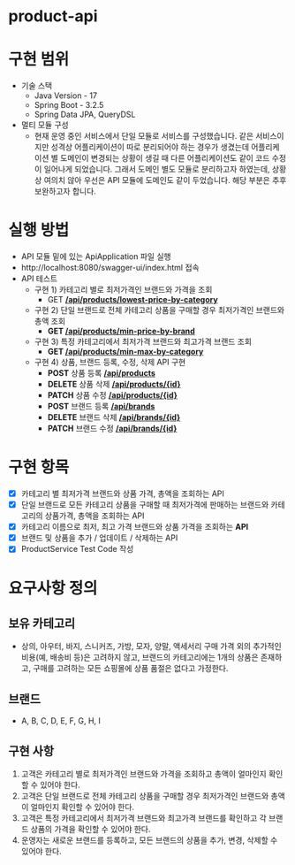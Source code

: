 # product-api

# 구현 범위

- 기술 스택
    - Java Version - 17
    - Spring Boot - 3.2.5
    - Spring Data JPA, QueryDSL
- 멀티 모듈 구성
    - 현재 운영 중인 서비스에서 단일 모듈로 서비스를 구성했습니다. 같은 서비스이지만 성격상 어플리케이션이 따로 분리되어야 하는 경우가 생겼는데 어플리케이션 별 도메인이 변경되는 상황이 생길 때 다른 어플리케이션도 같이 코드 수정이 일어나게 되었습니다. 그래서 도메인 별도 모듈로 분리하고자 하였는데, 상황 상 여의치 않아 우선은 API 모듈에 도메인도 같이 두었습니다. 해당 부분은 추후 보완하고자 합니다.

# 실행 방법

- API 모듈 밑에 있는 ApiApplication 파일 실행
- http://localhost:8080/swagger-ui/index.html 접속
- API 테스트
    - 구현 1) 카테고리 별로 최저가격인 브랜드와 가격을 조회
        - GET [**/api/products/lowest-price-by-category**](http://localhost:8080/swagger-ui/index.html#/product-controller/getLowestPriceByCategory)
    - 구현 2) 단일 브랜드로 전체 카테고리 상품을 구매할 경우 최저가격인 브랜드와 총액 조회
        - **GET [/api/products/min-price-by-brand](http://localhost:8080/swagger-ui/index.html#/product-controller/getMinPriceByBrand)**
    - 구현 3) 특정 카테고리에서 최저가격 브랜드와 최고가격 브랜드 조회
        - **GET [/api/products/min-max-by-category](http://localhost:8080/swagger-ui/index.html#/product-controller/getMinMaxProductByCategoryName)**
    - 구현 4) 상품, 브랜드 등록, 수정, 삭제 API 구현
        - **POST** 상품 등록 **[/api/products](http://localhost:8080/swagger-ui/index.html#/product-controller/registerProduct)**
        - **DELETE** 상품 삭제 **[/api/products/{id}](http://localhost:8080/swagger-ui/index.html#/product-controller/deleteProduct)**
        - **PATCH** 상품 수정 **[/api/products/{id}](http://localhost:8080/swagger-ui/index.html#/product-controller/modifyProduct)**
        - **POST** 브랜드 등록 [**/api/brands**](http://localhost:8080/swagger-ui/index.html#/brand-controller/registerBrand)
        - **DELETE** 브랜드 삭제 **[/api/brands/{id}](http://localhost:8080/swagger-ui/index.html#/brand-controller/deleteBrand)**
        - **PATCH** 브랜드 수정 **[/api/brands/{id}](http://localhost:8080/swagger-ui/index.html#/brand-controller/modifyBrand)**

# 구현 항목

- [x]  카테고리 별 최저가격 브랜드와 상품 가격, 총액을 조회하는 API
- [x]  단일 브랜드로 모든 카테고리 상품을 구매할 때 최저가격에 판매하는 브랜드와 카테고리의 상품가격, 총액을
조회하는 API
- [x]  카테고리 이름으로 최저, 최고 가격 브랜드와 상품 가격을 조회하는 **API**
- [x]  브랜드 및 상품을 추가 / 업데이트 / 삭제하는 API
- [x]  ProductService Test Code 작성

# 요구사항 정의
## 보유 카테고리
* 상의, 아우터, 바지, 스니커즈, 가방, 모자, 양말, 액세서리
구매 가격 외의 추가적인 비용(예, 배송비 등)은 고려하지 않고, 브랜드의 카테고리에는 1개의 상품은 존재하고, 구매를 고려하는 모든 쇼핑몰에 상품 품절은 없다고 가정한다.

## 브랜드
* A, B, C, D, E, F, G, H, I

## 구현 사항
1. 고객은 카테고리 별로 최저가격인 브랜드와 가격을 조회하고 총액이 얼마인지 확인할 수 있어야 한다.
2. 고객은 단일 브랜드로 전체 카테고리 상품을 구매할 경우 최저가격인 브랜드와 총액이 얼마인지 확인할 수 있어야 한다.
3. 고객은 특정 카테고리에서 최저가격 브랜드와 최고가격 브랜드를 확인하고 각 브랜드 상품의 가격을 확인할 수 있어야 한다.
4. 운영자는 새로운 브랜드를 등록하고, 모든 브랜드의 상품을 추가, 변경, 삭제할 수 있어야 한다.


